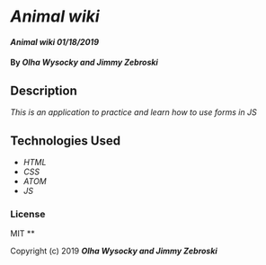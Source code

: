 # _Animal wiki_

#### _Animal wiki 01/18/2019_

#### By _**Olha Wysocky and Jimmy Zebroski**_

## Description

_This is an application to practice and learn how to use forms in JS_


## Technologies Used

* _HTML_
* _CSS_
* _ATOM_
* _JS_

### License
MIT
**

Copyright (c) 2019 **_Olha Wysocky and Jimmy Zebroski_**
